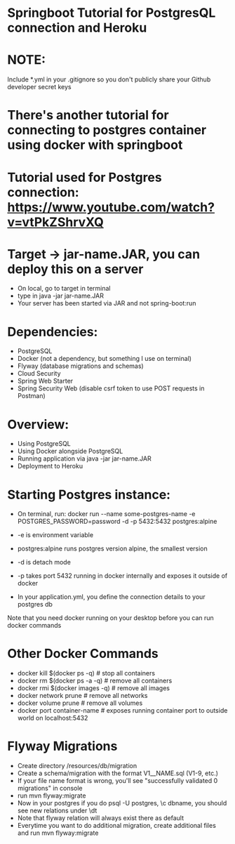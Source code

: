 # Springboot Tutorial for PostgresQL connection and Heroku

# NOTE: 
Include *.yml in your .gitignore so you don't publicly share your Github developer secret keys

# There's another tutorial for connecting to postgres container using docker with springboot

# Tutorial used for Postgres connection: https://www.youtube.com/watch?v=vtPkZShrvXQ

# Target -> jar-name.JAR, you can deploy this on a server

* On local, go to target in terminal
* type in java -jar jar-name.JAR
* Your server has been started via JAR and not spring-boot:run

# Dependencies:

* PostgreSQL
* Docker (not a dependency, but something I use on terminal)
* Flyway (database migrations and schemas)
* Cloud Security
* Spring Web Starter
* Spring Security Web (disable csrf token to use POST requests in Postman)

# Overview:

* Using PostgreSQL
* Using Docker alongside PostgreSQL
* Running application via java -jar jar-name.JAR
* Deployment to Heroku

# Starting Postgres instance:

* On terminal, run: docker run --name some-postgres-name -e POSTGRES_PASSWORD=password -d -p 5432:5432 postgres:alpine

* -e is environment variable
* postgres:alpine runs postgres version alpine, the smallest version
* -d is detach mode
* -p takes port 5432 running in docker internally and exposes it outside of docker
* In your application.yml, you define the connection details to your postgres db

Note that you need docker running on your desktop before you can run docker commands

# Other Docker Commands
* docker kill $(docker ps -q) # stop all containers
* docker rm $(docker ps -a -q) # remove all containers 
* docker rmi $(docker images -q) # remove all images
* docker network prune # remove all networks
* docker volume prune # remove all volumes 
* docker port container-name # exposes running container port to outside world on localhost:5432

# Flyway Migrations
* Create directory /resources/db/migration
* Create a schema/migration with the format V1__NAME.sql (V1-9, etc.)
* If your file name format is wrong, you'll see "successfully validated 0 migrations" in console
* run mvn flyway:migrate
* Now in your postgres if you do psql -U postgres, \c dbname, you should see new relations under \dt
* Note that  flyway relation will always exist there as default
* Everytime you want to do additional migration, create additional files and run mvn flyway:migrate
